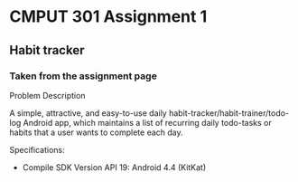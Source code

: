 # CMPUT 301 Assignment 1
## Habit tracker
### Taken from the assignment page

Problem Description

A simple, attractive, and easy-to-use daily habit-tracker/habit-trainer/todo-log Android app, which maintains a list of recurring daily todo-tasks or habits that a user wants to complete each day.


Specifications:
- Compile SDK Version API 19: Android 4.4 (KitKat)
